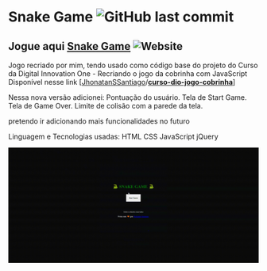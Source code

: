 # Snake Game ![GitHub last commit](https://img.shields.io/github/last-commit/JhonatanSSantiago/Snake-Game-javascript-html-css?style=flat-square)
## Jogue aqui [Snake Game](https://cliolink.com/snakegamejhss) ![Website](https://img.shields.io/website?style=flat-square&url=https%3A%2F%2Fsnakegamebyjhss.vercel.app%2F)

Jogo recriado por mim, tendo usado como código base do projeto do Curso da Digital Innovation One - Recriando o jogo da cobrinha com JavaScript
Disponível nesse link [[JhonatanSSantiago](https://github.com/JhonatanSSantiago)/**[curso-dio-jogo-cobrinha](https://github.com/JhonatanSSantiago/curso-dio-jogo-cobrinha)**]

Nessa nova versão adicionei:
	Pontuação do usuário.
	Tela de Start Game.
	Tela de Game Over.
	Limite de colisão com a parede da tela.
	
pretendo ir adicionando mais funcionalidades no futuro

Linguagem e Tecnologias usadas:
	HTML
	CSS
	JavaScript
	jQuery



![gif](demo.gif)



